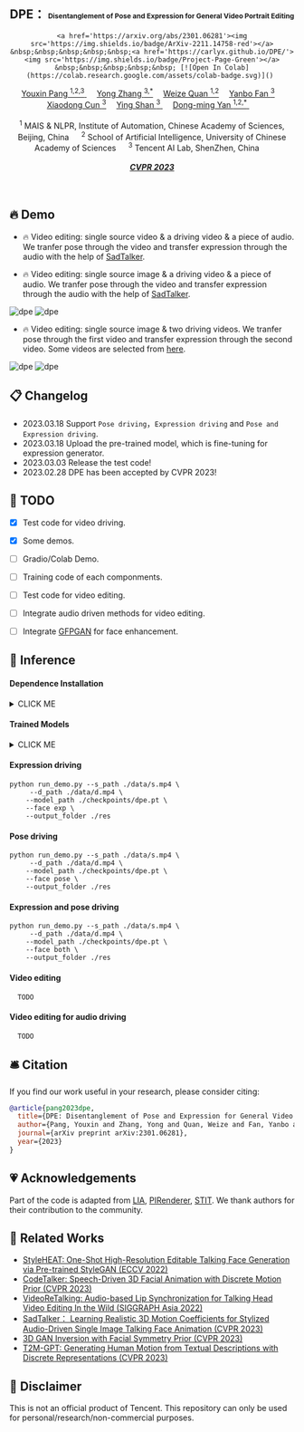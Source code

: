 <div align="center">

  <h2> DPE： <span style="font-size:12px">Disentanglement of Pose and Expression for General Video Portrait Editing </span> </h2> 
  
    <a href='https://arxiv.org/abs/2301.06281'><img src='https://img.shields.io/badge/ArXiv-2211.14758-red'></a> &nbsp;&nbsp;&nbsp;&nbsp;&nbsp;<a href='https://carlyx.github.io/DPE/'><img src='https://img.shields.io/badge/Project-Page-Green'></a> &nbsp;&nbsp;&nbsp;&nbsp;&nbsp; [![Open In Colab](https://colab.research.google.com/assets/colab-badge.svg)]() 
  
  <div>
      <a href='https://carlyx.github.io/' target='_blank'>Youxin Pang <sup>1,2,3</sup> </a>&emsp;
      <a href='https://yzhang2016.github.io/' target='_blank'>Yong Zhang <sup>3,*</sup></a>&emsp;
      <a href='https://weizequan.github.io/' target='_blank'>Weize Quan <sup>1,2</sup></a>&emsp;
      <a href='https://sites.google.com/site/yanbofan0124/' target='_blank'>Yanbo Fan <sup>3</sup></a>&emsp;
      <a href='https://vinthony.github.io/' target='_blank'>Xiaodong Cun <sup>3</a>&emsp;
      <a href='https://scholar.google.com/citations?hl=zh-CN&user=4oXBp9UAAAAJ' target='_blank'>Ying Shan <sup>3</sup> </a>&emsp;
      <a href='https://sites.google.com/site/yandongming/' target='_blank'>Dong-ming Yan <sup>1,2,*</sup> </a>&emsp;
  </div>
  <br>
  <div>
      <sup>1</sup> MAIS & NLPR, Institute of Automation, Chinese Academy of Sciences, Beijing, China &emsp; <sup>2</sup> School of Artificial Intelligence, University of Chinese Academy of Sciences &emsp; <sup>3</sup> Tencent AI Lab, ShenZhen, China &emsp; 
  </div>
  <br>
  <i><strong><a href='https://arxiv.org/abs/2301.06281' target='_blank'>CVPR 2023</a></strong></i>
  <br>
  <br>
  
  <!-- ![sadtalker](https://user-images.githubusercontent.com/4397546/222490039-b1f6156b-bf00-405b-9fda-0c9a9156f991.gif)
  
  <b>TL;DR: A realistic and stylized talking head video generation method from a single image and audio.</b> -->
  
  <br>
  
  </div>
  
## 🔥 Demo

- 🔥 Video editing: single source video & a driving video & a piece of audio.
We tranfer pose through the video and transfer expression through the audio with the help of [SadTalker](https://github.com/OpenTalker/SadTalker).
 

- 🔥 Video editing: single source image & a driving video & a piece of audio.
We tranfer pose through the video and transfer expression through the audio with the help of [SadTalker](https://github.com/OpenTalker/SadTalker).

![dpe](./docs/demo4_res.gif)
![dpe](./docs/demo5_res.gif)

- 🔥 Video editing: single source image & two driving videos.
We tranfer pose through the first video and transfer expression through the second video.
Some videos are selected from [here](https://www.colossyan.com/).

![dpe](./docs/demo1_res.gif)
![dpe](./docs/demo3_res.gif)

<!-- <iframe 
src="./docs/demo1.mp4" 
scrolling="no" 
frameborder="no" 
framespacing="0" 
allowfullscreen="true" 
height=600 
width=800> 
</iframe> -->

  
  ## 📋 Changelog
  
  - 2023.03.18 Support `Pose driving`，`Expression driving` and `Pose and Expression driving`.
  - 2023.03.18 Upload the pre-trained model, which is fine-tuning for expression generator.
  - 2023.03.03 Release the test code!
  - 2023.02.28 DPE has been accepted by CVPR 2023!
  
  </details>
  
  
  ## 🚧 TODO
  - [x] Test code for video driving.
  - [x] Some demos.
  - [ ] Gradio/Colab Demo.
  - [ ] Training code of each componments.
  - [ ] Test code for video editing.
  - [ ] Integrate audio driven methods for video editing.
  - [ ] Integrate [GFPGAN](https://github.com/TencentARC/GFPGAN) for face enhancement.
  
  
  ## 🔮 Inference
  
  #### Dependence Installation
  
  <details><summary>CLICK ME</summary>
  
  ```
  git clone https://github.com/Carlyx/DPE
  cd DPE 
  conda create -n dpe python=3.8
  source activate dpe
  pip install torch==1.12.1+cu113 torchvision==0.13.1+cu113 torchaudio==0.12.1 --extra-index-url https://download.pytorch.org/whl/cu113
  pip install -r requirements.txt
  
  ### install gpfgan for enhancer
  pip install git+https://github.com/TencentARC/GFPGAN
  
  ```  
  
  </details>
  
  #### Trained Models
  <details><summary>CLICK ME</summary>
  
  Please download our [pre-trained model](https://drive.google.com/file/d/18Bi06ewhcx-1owlJF3F_J3INlXkQ3oX2/view?usp=share_link) and put it in ./checkpoints.
  
  
  
  | Model | Description
  | :--- | :----------
  |checkpoints/dpe.pt | Pre-trained model (V1).
  
  </details>
  
  #### Expression driving
  ```
  python run_demo.py --s_path ./data/s.mp4 \
       --d_path ./data/d.mp4 \
      --model_path ./checkpoints/dpe.pt \
      --face exp \
      --output_folder ./res
  ```
  
  #### Pose driving
  ```
  python run_demo.py --s_path ./data/s.mp4 \
       --d_path ./data/d.mp4 \
      --model_path ./checkpoints/dpe.pt \
      --face pose \
      --output_folder ./res
  ```
  
  #### Expression and pose driving
  ```
  python run_demo.py --s_path ./data/s.mp4 \
       --d_path ./data/d.mp4 \
      --model_path ./checkpoints/dpe.pt \
      --face both \
      --output_folder ./res
  ```
  
  #### Video editing
  ```
    TODO
  ```
  
  #### Video editing for audio driving
  ```
    TODO
  ```
  
  ## 🛎 Citation
  
  If you find our work useful in your research, please consider citing:
  
  ```bibtex
  @article{pang2023dpe,
    title={DPE: Disentanglement of Pose and Expression for General Video Portrait Editing},
    author={Pang, Youxin and Zhang, Yong and Quan, Weize and Fan, Yanbo and Cun, Xiaodong and Shan, Ying and Yan, Dong-ming},
    journal={arXiv preprint arXiv:2301.06281},
    year={2023}
  }
  ```
  
  ## 💗 Acknowledgements
  Part of the code is adapted from 
  [LIA](https://github.com/wyhsirius/LIA),
  [PIRenderer](https://github.com/RenYurui/PIRender),
  [STIT](https://github.com/rotemtzaban/STIT).
  We thank authors for their contribution to the community.
  
  
  ## 🥂 Related Works
  - [StyleHEAT: One-Shot High-Resolution Editable Talking Face Generation via Pre-trained StyleGAN (ECCV 2022)](https://github.com/FeiiYin/StyleHEAT)
  - [CodeTalker: Speech-Driven 3D Facial Animation with Discrete Motion Prior (CVPR 2023)](https://github.com/Doubiiu/CodeTalker)
  - [VideoReTalking: Audio-based Lip Synchronization for Talking Head Video Editing In the Wild (SIGGRAPH Asia 2022)](https://github.com/vinthony/video-retalking)
  - [SadTalker： Learning Realistic 3D Motion Coefficients for Stylized Audio-Driven Single Image Talking Face Animation (CVPR 2023)](https://github.com/Winfredy/SadTalker)
  - [3D GAN Inversion with Facial Symmetry Prior (CVPR 2023)](https://github.com/FeiiYin/SPI/)
  - [T2M-GPT: Generating Human Motion from Textual Descriptions with Discrete Representations (CVPR 2023)](https://github.com/Mael-zys/T2M-GPT)
  
  ## 📢 Disclaimer
  
  This is not an official product of Tencent. This repository can only be used for personal/research/non-commercial purposes.
  
